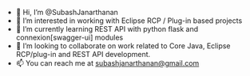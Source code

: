 - 👋 Hi, I’m @SubashJanarthanan
- 👀 I’m interested in working with Eclipse RCP / Plug-in based projects
- 🌱 I’m currently learning REST API with python flask and connexion[swagger-ui] modules
- 💞️ I’m looking to collaborate on work related to Core Java, Eclipse RCP/plug-in and REST API development.
- 📫 You can reach me at subashjanarthanan@gmail.com

<!---
SubashJanarthanan/SubashJanarthanan is a ✨ special ✨ repository because its `README.md` (this file) appears on your GitHub profile.
You can click the Preview link to take a look at your changes.
--->
